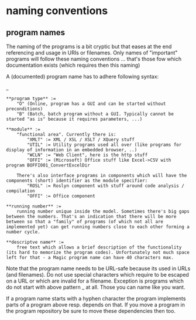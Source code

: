 # naming conventions

## program names
The naming of the programs is a bit cryptic but that eases at the end referencing and usage in URIs or filenames. Only names of "important" programs will follow these naming conventions ... that's those fow which documentation exists (which requires then this naming)  

A (documented) program name has to adhere following syntax:  

<program type><module><running number>_<descriptive name>  

    **program type** :=  
        "O" (Online, program has a GUI and can be started without preconditions)  
        "B" (Batch, batch program without a GUI. Typically cannot be started "as is" because it requires parameters, ...)  
  
    **module** :=  
        "functional area". Currently there is:  
            "XMLT" := XML / XSL / XSLT / XQuery stuff  
            "UTIL" := Utility programs used all over (like programs for display of information in an embedded browser, ..)   
            "WCLN" := "Web Client", here is the http stuff  
            "OFFI" := (Microsoft) Office stuff like Excel->CSV with program BOFFI001_ConvertExcelDir  
  
        There's also interface programs in components which will have the components (short) identifier as the module specifier:  
            "ROSL" := Roslyn component with stuff around code analysis / compilation
            "OFFI" := Office component  
  
    **running number** :=  
        running number unique inside the model. Sometimes there's big gaps between the numbers. That's an indication that there will be more between so that a "family" of programs (of which not all are implemented yet) can get running numbers close to each other forming a number cycle.  
  
    **descriptve name** :=  
        free text which allows a brief description of the functionality (its hard to memorize the program codes). Unfortunately not much space left for that - a Magic program name can have 40 characters max.  
  
Note that the program name needs to be URL-safe because its used in URLs (and filenames). Do not use special characters which require to be escaped on a URL or which are invalid for a filename. Exception is programs which do not start with above pattern <program type><module><running number>_  at all. Those you can name like you want.  
    
If a program name starts with a hyphen character the program implements parts of a program above resp. depends on that. If you move a program in the program repository be sure to move these dependencies then too.
